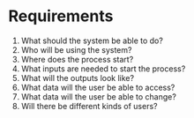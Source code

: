 # Requirements

1. What should the system be able to do?
2. Who will be using the system?
3. Where does the process start?
4. What inputs are needed to start the process?
5. What will the outputs look like?
6. What data will the user be able to access?
7. What data will the user be able to change?
8. Will there be different kinds of users?


